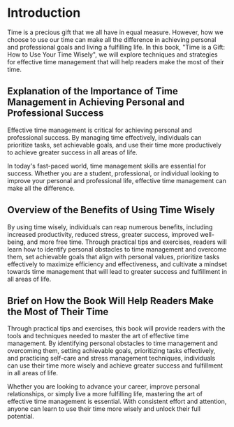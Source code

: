 Introduction
============

Time is a precious gift that we all have in equal measure. However, how we choose to use our time can make all the difference in achieving personal and professional goals and living a fulfilling life. In this book, "Time is a Gift: How to Use Your Time Wisely", we will explore techniques and strategies for effective time management that will help readers make the most of their time.

Explanation of the Importance of Time Management in Achieving Personal and Professional Success
-----------------------------------------------------------------------------------------------

Effective time management is critical for achieving personal and professional success. By managing time effectively, individuals can prioritize tasks, set achievable goals, and use their time more productively to achieve greater success in all areas of life.

In today's fast-paced world, time management skills are essential for success. Whether you are a student, professional, or individual looking to improve your personal and professional life, effective time management can make all the difference.

Overview of the Benefits of Using Time Wisely
---------------------------------------------

By using time wisely, individuals can reap numerous benefits, including increased productivity, reduced stress, greater success, improved well-being, and more free time. Through practical tips and exercises, readers will learn how to identify personal obstacles to time management and overcome them, set achievable goals that align with personal values, prioritize tasks effectively to maximize efficiency and effectiveness, and cultivate a mindset towards time management that will lead to greater success and fulfillment in all areas of life.

Brief on How the Book Will Help Readers Make the Most of Their Time
-------------------------------------------------------------------

Through practical tips and exercises, this book will provide readers with the tools and techniques needed to master the art of effective time management. By identifying personal obstacles to time management and overcoming them, setting achievable goals, prioritizing tasks effectively, and practicing self-care and stress management techniques, individuals can use their time more wisely and achieve greater success and fulfillment in all areas of life.

Whether you are looking to advance your career, improve personal relationships, or simply live a more fulfilling life, mastering the art of effective time management is essential. With consistent effort and attention, anyone can learn to use their time more wisely and unlock their full potential.
